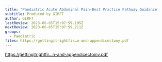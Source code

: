 ```yaml
---
title: "Paediatric Acute Abdominal Pain-Best Practice Pathway Guidance "
subtitle: Produced by GIRFT
author: GIRFT
lastReview: 2023-06-05T15:07:59.195Z
nextReview: 2023-06-05T15:07:59.211Z
groups:
  - Paediatric
files: https://gettingitrightfir…n-and-appendicectomy.pdf
---
```

<!--StartFragment-->

[https://gettingitrightfir…n-and-appendicectomy.pdf](https://gettingitrightfirsttime.co.uk/wp-content/uploads/2022/08/20220906_Paediatric-general-surgery_Pathway-guide_Acute-abdominal-pain-and-appendicectomy.pdf)

<!--EndFragment-->